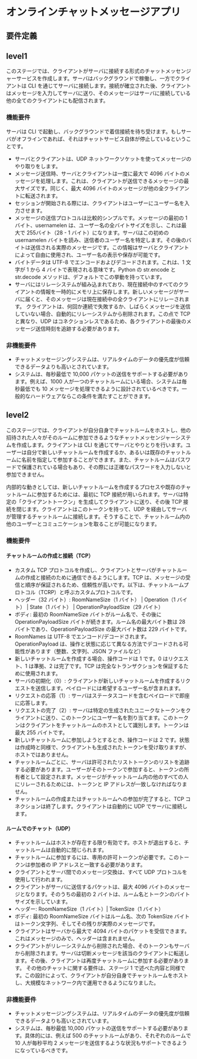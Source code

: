 # オンラインチャットメッセージアプリ

## 要件定義

## level1

このステージでは、クライアントがサーバに接続する形式のチャットメッセンジャーサービスを作成します。サーバはバックグラウンドで稼働し、一方でクライアントは CLI を通じてサーバに接続します。接続が確立された後、クライアントはメッセージを入力してサーバに送り、そのメッセージはサーバに接続している他の全てのクライアントにも配信されます。

### 機能要件

サーバは CLI で起動し、バックグラウンドで着信接続を待ち受けます。もしサーバがオフラインであれば、それはチャットサービス自体が停止しているということです。

- サーバとクライアントは、UDP ネットワークソケットを使ってメッセージのやり取りをします。
- メッセージ送信時、サーバとクライアントは一度に最大で 4096 バイトのメッセージを処理します。これは、クライアントが送信できるメッセージの最大サイズです。同じく、最大 4096 バイトのメッセージが他の全クライアントに転送されます。
- セッションが開始される際には、クライアントはユーザーにユーザー名を入力させます。
- メッセージの送信プロトコルは比較的シンプルです。メッセージの最初の 1 バイト、usernamelen は、ユーザー名の全バイトサイズを示し、これは最大で 255バイト（28 - 1 バイト）になります。サーバはこの初めの usernamelen バイトを読み、送信者のユーザー名を特定します。その後のバイトは送信される実際のメッセージです。この情報はサーバとクライアントによって自由に使用され、ユーザー名の表示や保存が可能です。
- バイトデータは UTF-8 でエンコードおよびデコードされます。これは、1 文字が 1 から 4 バイトで表現される意味です。Python の str.encode と str.decode メソッドは、デフォルトでこの挙動を持っています。
- サーバにはリレーシステムが組み込まれており、現在接続中のすべてのクライアントの情報を一時的にメモリ上に保存します。新しいメッセージがサーバに届くと、そのメッセージは現在接続中の全クライアントにリレーされます。
クライアントは、何回か連続で失敗するか、しばらくメッセージを送信していない場合、自動的にリレーシステムから削除されます。この点で TCP と異なり、UDP はコネクションレスであるため、各クライアントの最後のメッセージ送信時刻を追跡する必要があります。

### 非機能要件

- チャットメッセージングシステムは、リアルタイムのデータの優先度が信頼できるデータよりも高いとされています。
- システムは、毎秒最低で 10,000 パケットの送信をサポートする必要があります。例えば、1000 人が一つのチャットルームにいる場合、システムは毎秒最低でも 10 メッセージを処理できるように設計されているべきです。一般的なハードウェアならこの条件を満たすことができます。

## level2

このステージでは、クライアントが自分自身でチャットルームをホストし、他の招待された人々がそのルームに参加できるようなチャットメッセンジャーシステムを作成します。クライアントは CLI を通じてサーバとやりとりを行います。ユーザーは自分で新しいチャットルームを作成するか、あるいは既存のチャットルームに名前を指定して参加することができます。また、チャットルームはパスワードで保護されている場合もあり、その際には正確なパスワードを入力しないと参加できません。

内部的な動きとしては、新しいチャットルームを作成するプロセスや既存のチャットルームに参加するためには、最初に TCP 接続が用いられます。サーバは特定の「クライアントトークン」を生成してクライアントに送り、その後 TCP 接続を閉じます。クライアントはこのトークンを持って、UDP を経由してサーバが管理するチャットルームに接続します。そうすることで、チャットルーム内の他のユーザーとコミュニケーションを取ることが可能になります。

### 機能要件

#### チャットルームの作成と接続（TCP）

- カスタム TCP プロトコルを作成し、クライアントとサーバがチャットルームの作成と接続のために通信できるようにします。TCP は、メッセージの受信と順序が保証されるため、信頼性が高いです。以下は、チャットルームプロトコル（TCRP）と呼ぶカスタムプロトコルです。
- ヘッダー（32 バイト）: RoomNameSize（1 バイト） | Operation（1 バイト） | State（1 バイト） | OperationPayloadSize（29 バイト）
- ボディ: 最初の RoomNameSize バイトがルーム名で、その後に OperationPayloadSize バイトが続きます。ルーム名の最大バイト数は 28 バイトであり、OperationPayloadSize の最大バイト数は 229 バイトです。
- RoomNames は UTF-8 でエンコード/デコードされます。OperationPayload は、操作と状態に応じて異なる方法でデコードされる可能性があります（整数、文字列、JSON ファイルなど）
- 新しいチャットルームを作成する場合、操作コードは 1 です。0 はリクエスト、1 は準拠、2 は完了です。TCP は完全なトランザクションを保証するために使用されます。
- サーバの初期化（0）: クライアントが新しいチャットルームを作成するリクエストを送信します。ペイロードには希望するユーザー名が含まれます。
- リクエストの応答（1）: サーバはステータスコードを含むペイロードで即座に応答します。
- リクエストの完了（2）: サーバは特定の生成されたユニークなトークンをクライアントに送り、このトークンにユーザー名を割り当てます。このトークンはクライアントをチャットルームのホストとして識別します。トークンは最大 255 バイトです。
- 新しいチャットルームに参加しようとするとき、操作コードは 2 です。状態は作成時と同様で、クライアントも生成されたトークンを受け取りますが、ホストではありません。
- チャットルームごとに、サーバは許可されたリストトークンのリストを追跡する必要があります。ユーザーがそのトークンで参加すると、トークンの所有者として設定されます。メッセージがチャットルーム内の他のすべての人にリレーされるためには、トークンと IP アドレスが一致しなければなりません。
- チャットルームの作成またはチャットルームへの参加が完了すると、TCP コネクションは終了します。クライアントは自動的に UDP でサーバに接続します。

#### ルームでのチャット（UDP）

- チャットルームはホストが存在する限り有効です。ホストが退出すると、チャットルームは自動的に閉じられます。
- チャットルームに参加するには、専用の許可トークンが必要です。このトークンは参加者の IP アドレスと一致する必要があります。
- クライアントとサーバ間でのメッセージ交換は、すべて UDP プロトコルを使用して行われます。
- クライアントがサーバに送信するパケットは、最大 4096 バイトのメッセージとなります。そのうちの最初の 2 バイトは、ルーム名とトークンのバイトサイズを示しています。
- ヘッダー: RoomNameSize（1 バイト）| TokenSize（1 バイト）
- ボディ: 最初の RoomNameSize バイトはルーム名、次の TokenSize バイトはトークン文字列、そしてその残りが実際のメッセージです。
- クライアントはサーバから最大で 4094 バイトのパケットを受信できます。これはメッセージのみで、ヘッダーは含まれません。
- クライアントがリレーシステムから削除された場合、そのトークンもサーバから削除されます。サーバは切断メッセージを該当のクライアントに転送します。その後、クライアントは再度チャットルームに参加する必要があります。
その他のチャットに関する要件は、ステージ 1 で述べた内容と同様です。この設計によって、クライアントが自分自身でチャットルームをホストし、大規模なネットワーク内で運用できるようになりました。

### 非機能要件

- チャットメッセージングシステムは、リアルタイムのデータの優先度が信頼できるデータよりも高いとされています。
- システムは、毎秒最低 10,000 パケットの送信をサポートする必要があります。具体的には、例えば 500 のチャットルームがあり、それぞれのルームで 10 人が毎秒平均 2 メッセージを送信するような状況もサポートできるようになっているべきです。
